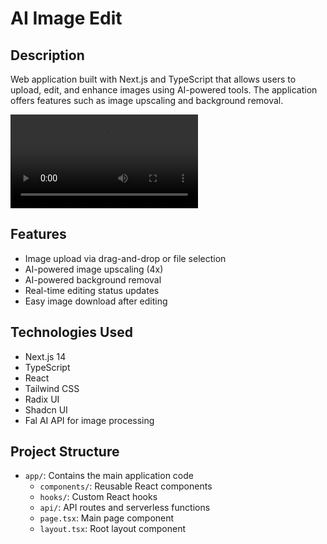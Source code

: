 # AI Image Edit

## Description

Web application built with Next.js and TypeScript that allows users to upload, edit, and enhance images using AI-powered tools. The application offers features such as image upscaling and background removal.


<video src="https://github.com/user-attachments/assets/c2ed23d6-b91d-4d85-8917-c6f2c46b5332.mp4"></video>



## Features

- Image upload via drag-and-drop or file selection
- AI-powered image upscaling (4x)
- AI-powered background removal
- Real-time editing status updates
- Easy image download after editing

## Technologies Used

- Next.js 14
- TypeScript
- React
- Tailwind CSS
- Radix UI
- Shadcn UI
- Fal AI API for image processing

## Project Structure

- `app/`: Contains the main application code
  - `components/`: Reusable React components
  - `hooks/`: Custom React hooks
  - `api/`: API routes and serverless functions
  - `page.tsx`: Main page component
  - `layout.tsx`: Root layout component
